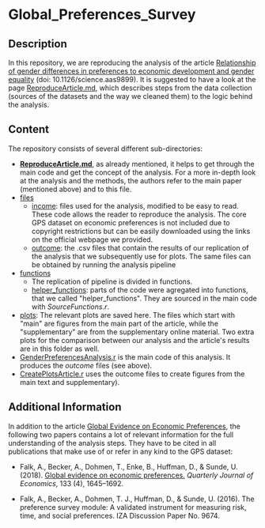 # Global_Preferences_Survey

## Description

In this repository, we are reproducing the analysis of the article [Relationship of gender differences in preferences to economic development and gender equality](https://science.sciencemag.org/content/362/6412/eaas9899.full) (doi: 10.1126/science.aas9899). It is suggested to have a look at the page [ReproduceArticle.md](https://github.com/scerioli/Global_Preferences_Survey/blob/master/ReproduceArticle.md), which describes steps  from the data collection (sources of the datasets and the way we cleaned them) to the logic behind the analysis.


## Content

The repository consists of several different sub-directories:

- [**ReproduceArticle.md**](https://github.com/scerioli/Global_Preferences_Survey/blob/master/ReproduceArticle.md), as already mentioned, it helps to get through the main code and get the concept of the analysis. For a more in-depth look at the analysis and the methods, the authors refer to the main paper (mentioned above) and to this file.
- [files](https://github.com/scerioli/Global_Preferences_Survey/tree/master/files)
  - [income](https://github.com/scerioli/Global_Preferences_Survey/tree/master/files/income): files used for the analysis, modified to be easy to read. These code allows the reader to reproduce the analysis. The core GPS dataset on economic preferences is not included due to copyright restrictions but can be easily downloaded using the links on the official webpage we provided.
  - [outcome](https://github.com/scerioli/Global_Preferences_Survey/tree/master/files/outcome): the .csv files that contain the results of our replication of the analysis that we subsequently use for plots. The same files can be obtained by running the analysis pipeline
- [functions](https://github.com/scerioli/Global_Preferences_Survey/tree/master/functions)
  - The replication of pipeline is divided in functions.
  - [helper_functions](https://github.com/scerioli/Global_Preferences_Survey/tree/master/functions/helper_functions): 
 parts of the code were agregated into functions, that we called "helper_functions". They are sourced in the main code with *SourceFunctions.r*.
- [plots](https://github.com/scerioli/Global_Preferences_Survey/tree/master/plots): The relevant plots are saved here. The files which start with "main" are figures from the main part of the article, while the "supplementary" are from the supplementary online material. Two extra plots for the comparison between our analysis and the article's results are in this folder as well.
- [GenderPreferencesAnalysis.r](https://github.com/scerioli/Global_Preferences_Survey/blob/master/GenderPreferencesAnalysis.r) is the main code of this analysis. It produces the *outcome* files (see above).
- [CreatePlotsArticle.r](https://github.com/scerioli/Global_Preferences_Survey/blob/master/CreatePlotsArticle.r) uses the outcome files to create figures from the main text and supplementary).

## Additional Information

In addition to the article [Global Evidence on Economic Preferences](https://doi.org/10.1093/qje/qjy013), the following two papers contains a lot of relevant information for the full understanding of the analysis steps.
They have to be cited in all publications that make use of or refer in any kind to the GPS dataset:

- Falk, A., Becker, A., Dohmen, T., Enke, B., Huffman, D., & Sunde, U. (2018). [Global evidence on economic preferences.](https://doi.org/10.1093/qje/qjy013) *Quarterly Journal of Economics*, 133 (4), 1645–1692.

- Falk, A., Becker, A., Dohmen, T. J., Huffman, D., & Sunde, U. (2016). The preference survey module: A validated instrument for measuring risk, time, and social preferences. IZA Discussion Paper No. 9674.
